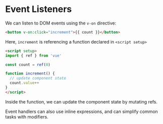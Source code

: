 # Event Listeners

We can listen to DOM events using the `v-on` directive:

```html
<button v-on:click="increment">{{ count }}</button>
```

Here, `increment` is referencing a function declared in `<script setup>`

```html
<script setup>
import { ref } from 'vue'

const count = ref(0)

function increment() {
  // update component state
  count.value++
}
</script>
```

Inside the function, we can update the component state by mutating refs.

Event handlers can also use inline expressions, and can simplify common tasks with modifiers.